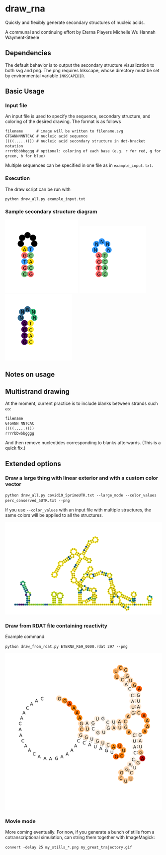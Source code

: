 # draw_rna

Quickly and flexibly generate secondary structures of nucleic acids.

A communal and continuing effort by
Eterna Players
Michelle Wu
Hannah Wayment-Steele

## Dependencies

The default behavior is to output the secondary structure visualization to both svg and png. The png requires Inkscape, whose directory must be set by environmental variable `INKSCAPEDIR`.

## Basic Usage

### Input file

An input file is used to specify the sequence, secondary structure, and coloring of the desired drawing. The format is as follows

```
filename      # image will be written to filename.svg
GTGANNNNNTCAC # nucleic acid sequence
((((.....)))) # nucleic acid secondary structure in dot-bracket notation
rrrrbbbbbgggg # optional: coloring of each base (e.g. r for red, g for green, b for blue)
```

Multiple sequences can be specified in one file as in `example_input.txt`.

### Execution

The draw script can be run with

```
python draw_all.py example_input.txt
```

### Sample secondary structure diagram

![](example_files/example_sequence_colors.png) ![](example_files/example_specific_colors.png) ![](example_files/example_contours.png)

## Notes on usage

## Multistrand drawing

At the moment, current practice is to include blanks between strands such as:
```
filename     
GTGANN NNTCAC
((((.....))))
rrrrbbwbbgggg
```
And then remove nucleotides corresponding to blanks afterwards. (This is a quick fix.)

## Extended options

### Draw a large thing with linear exterior and with a custom color vector

`python draw_all.py covid19_5primeUTR.txt --large_mode --color_values perc_conserved_5UTR.txt --png`

If you use `--color_values` with an input file with multiple structures, the same colors will be applied to all the structures.

![](example_files/COVID_5UTR.png)

### Draw from RDAT file containing reactivity

Example command:

`python draw_from_rdat.py ETERNA_R69_0000.rdat 297 --png`

![](example_files/ETERNA_R69_0000_297.png)

### Movie mode

More coming eventually. For now, if you generate a bunch of stills from a cotranscriptional simulation, can string them together with ImageMagick:

`convert -delay 25 my_stills_*.png my_great_trajectory.gif`
